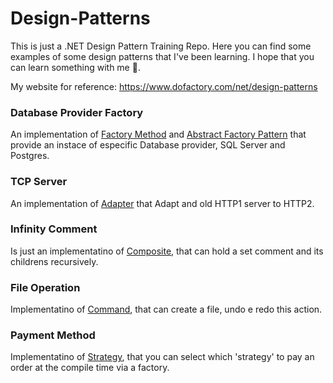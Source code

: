# Design-Patterns

This is just a .NET Design Pattern Training Repo. Here you can find some examples of some design patterns that I've been learning.
I hope that you can learn something with me 🙂.

My website for reference: https://www.dofactory.com/net/design-patterns 

### **Database Provider Factory**
An implementation of [Factory Method](https://www.dofactory.com/net/factory-method-design-pattern) and [Abstract Factory Pattern](https://www.dofactory.com/net/abstract-factory-design-pattern)
that provide an instace of especific Database provider, SQL Server and Postgres.

### **TCP Server**
An implementation of [Adapter](https://www.dofactory.com/net/adapter-design-pattern) that Adapt and old HTTP1 server to HTTP2.

### **Infinity Comment**
Is just an implementatino of [Composite](https://www.dofactory.com/net/composite-design-pattern), that can hold a set comment and its childrens recursively.

### **File Operation**
Implementatino of [Command](https://www.dofactory.com/net/command-design-pattern), that can create a file, undo e redo this action.

### **Payment Method**
Implementatino of [Strategy](https://www.dofactory.com/net/strategy-design-pattern), that you can select which 'strategy' to pay an order at the compile time via a factory.

